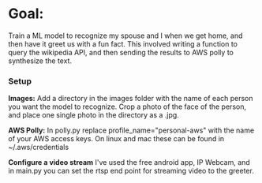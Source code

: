 # Goal:
Train a ML model to recognize my spouse and I when we get home, and then have it greet us with a fun fact. This involved writing a function to query the wikipedia API, and then sending the results to AWS polly to synthesize the text. 

### Setup

**Images:**
Add a directory in the images folder with the name of each person you want the model to recognize. Crop a photo of the face of the person, and place one single photo in the directory as a .jpg.

**AWS Polly:**
In polly.py replace profile_name="personal-aws" with the name of your AWS access keys. On linux and mac these can be found in ~/.aws/credentials

**Configure a video stream**
I've used the free android app, IP Webcam, and in main.py you can set the rtsp end point for streaming video to the greeter.
